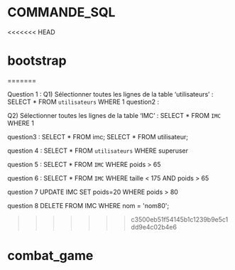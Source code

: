 # COMMANDE_SQL
<<<<<<< HEAD
# bootstrap
=======

Question 1 :
Q1) Sélectionner toutes les lignes de la table ‘utilisateurs’ :
SELECT * FROM `utilisateurs` WHERE 1
question2 :

Q2) Sélectionner toutes les lignes de la table ‘IMC’ :
SELECT * FROM `IMC` WHERE 1

question3 :
SELECT * FROM imc;
SELECT * FROM utilisateur;

question 4 :
SELECT * FROM `utilisateurs` WHERE superuser

question 5 :
SELECT * FROM `IMC` WHERE poids > 65

question 6 :
SELECT * FROM `IMC` WHERE taille < 175 AND poids > 65

question 7
UPDATE IMC SET poids=20 WHERE poids > 80

question 8
DELETE FROM IMC WHERE nom = 'nom80';
>>>>>>> c3500eb51f54145b1c1239b9e5c1dd9e4c02b4e6
# combat_game
